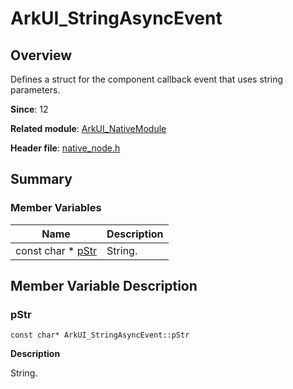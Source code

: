 # ArkUI_StringAsyncEvent


## Overview

Defines a struct for the component callback event that uses string parameters.

**Since**: 12

**Related module**: [ArkUI_NativeModule](_ark_u_i___native_module.md)

**Header file**: [native_node.h](native__node_8h.md)

## Summary


### Member Variables

| Name | Description | 
| -------- | -------- |
| const char \* [pStr](#pstr) | String. | 


## Member Variable Description


### pStr

```
const char* ArkUI_StringAsyncEvent::pStr
```
**Description**

String.
